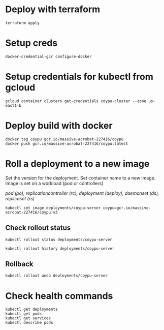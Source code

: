 
# Deploy with terraform

```
terraform apply
```

# Setup creds

```
docker-credential-gcr configure-docker
```

# Setup credentials for kubectl from gcloud
```
gcloud container clusters get-credentials coypu-cluster --zone us-east1-b
```

# Deploy build with docker
```
docker tag coypu gcr.io/massive-acrobat-227416/coypu
docker push gcr.io/massive-acrobat-227416/coypu:latest
```

# Roll a deployment to a new image

Set the version for the deployment. Set container name to a new image. Image is set on a workload (pod or controllers)

_pod (po), replicationcontroller (rc), deployment (deploy), daemonset (ds), replicaset (rs)_


```
kubectl set image deployments/coypu-server coypu=gcr.io/massive-acrobat-227416/coypu:v3
```

## Check rollout status

```
kubectl rollout status deployments/coypu-server
```

```
kubectl rollout history deployments/coypu-server
```

## Rollback

```
kubectl rollout undo deployments/coypu-server
```

# Check health commands
```
kubectl get deployments
kubectl get pods
kubectl get services
kubectl describe pods
```
